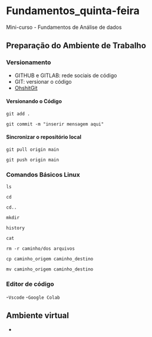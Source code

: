 # Fundamentos_quinta-feira

Mini-curso - Fundamentos de Análise de dados

## Preparação do Ambiente de Trabalho

### Versionamento
- GITHUB e GITLAB: rede sociais de código
- GIT: versionar o código
- [OhshitGit](https://ohshitgit.com/pt_br/swears)

#### Versionando o Código

```
git add .
```

```
git commit -m "inserir mensagem aqui"
```

#### Sincronizar o repositório local 

```
git pull origin main
```

```
git push origin main
```
### Comandos Básicos Linux

```
ls
```

```
cd
```

```
cd..
```

```
mkdir
```

```
history
```

```
cat
```

```
rm -r caminho/dos arquivos
```

```
cp caminho_origem caminho_destino
```

```
mv caminho_origem caminho_destino
```

### Editor de código

-`Vscode`
-`Google Colab`

## Ambiente virtual
- 
